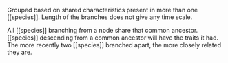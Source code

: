 Grouped based on shared characteristics present in more than one [[species]]. Length of the branches does not give any time scale.

All [[species]] branching from a node share that common ancestor.
[[species]] descending from a common ancestor will have the traits it had.
The more recently two [[species]] branched apart, the more closely related they are.